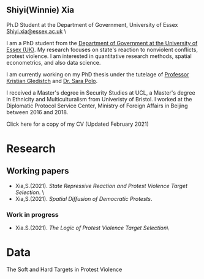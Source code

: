 ## Shiyi(Winnie) Xia
Ph.D Student at the Department of Government, University of Essex \
Shiyi.xia@essex.ac.uk \

I am a PhD student from the [Department of Government at the University of Essex (UK)](https://www.essex.ac.uk/departments/government). My research focuses on state's reaction to nonviolent conflicts, protest violence. I am interested in quantitative research methods, spatial econometrics, and also data science.  

I am currently working on my PhD thesis under the tutelage of [Professor Kristian Gledistch](https://scholar.google.co.uk/citations?hl=en&user=1BbBGWAAAAAJ&view_op=list_works&sortby=pubdate) and [Dr. Sara Polo](https://scholar.google.co.uk/citations?hl=en&user=Awc_N94AAAAJ).

I received a Master's degree in Security Studies at UCL, a Master's degree in Ethnicity and Multiculturalism from Univeristy of Bristol. I worked at the Diplomatic Protocol Service Center, Ministry of Foreign Affairs in Beijing between 2016 and 2018. 

Click here for a copy of my CV (Updated February 2021)

# Research
## Working papers
- Xia,S.(2021). _State Repressive Reaction and Protest Violence Target Selection_. \
- Xia,S.(2021). _Spatial Diffusion of Democratic Protests_.
### Work in progress
- Xia.S.(2021). _The Logic of Protest Violence Target Selection_\

# Data 
The Soft and Hard Targets in Protest Violence
